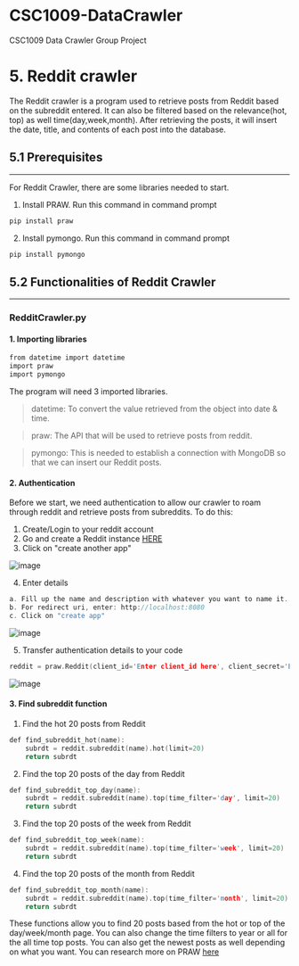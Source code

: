 # CSC1009-DataCrawler
CSC1009 Data Crawler Group Project

# 5. Reddit crawler

The Reddit crawler is a program used to retrieve posts from Reddit based on the subreddit entered. It can also be filtered based on the relevance(hot, top) as well time(day,week,month). After retrieving the posts, it will insert the date, title, and contents of each post into the database.

## 5.1 Prerequisites
---
For Reddit Crawler, there are some libraries needed to start.

1. Install PRAW. Run this command in command prompt

```C
pip install praw
```
2. Install pymongo. Run this command in command prompt

```C
pip install pymongo
```

## 5.2 Functionalities of Reddit Crawler
---
### RedditCrawler.py

#### 1. Importing libraries
```C
from datetime import datetime
import praw
import pymongo
```
The program will need 3 imported libraries. 
> datetime: To convert the value retrieved from the object into date & time.

> praw: The API that will be used to retrieve posts from reddit.

> pymongo: This is needed to establish a connection with MongoDB so that we can insert our Reddit posts.

#### 2. Authentication
Before we start, we need authentication to allow our crawler to roam through reddit and retrieve posts from subreddits. To do this:
1. Create/Login to your reddit account
2. Go and create a Reddit instance [HERE](https://www.reddit.com/prefs/apps)
3. Click on "create another app"

![image](https://user-images.githubusercontent.com/30068705/111768122-7ad99b80-88e2-11eb-90bc-e9c95f6f652e.png)

4. Enter details
```C
a. Fill up the name and description with whatever you want to name it.
b. For redirect uri, enter: http://localhost:8080
c. Click on "create app"
```
![image](https://user-images.githubusercontent.com/30068705/111768936-8bd6dc80-88e3-11eb-967c-2ccf5101ef3b.png)

5. Transfer authentication details to your code
```C
reddit = praw.Reddit(client_id='Enter client_id here', client_secret='Enter secret here', user_agent='Enter user_agent here')
```
![image](https://user-images.githubusercontent.com/30068705/111769789-934ab580-88e4-11eb-96ee-3c83c984aa12.png)

#### 3. Find subreddit function
1. Find the hot 20 posts from Reddit
```C
def find_subreddit_hot(name):
    subrdt = reddit.subreddit(name).hot(limit=20)
    return subrdt
```
2. Find the top 20 posts of the day from Reddit
```C
def find_subreddit_top_day(name):
    subrdt = reddit.subreddit(name).top(time_filter='day', limit=20)
    return subrdt
```
3. Find the top 20 posts of the week from Reddit
```C
def find_subreddit_top_week(name):
    subrdt = reddit.subreddit(name).top(time_filter='week', limit=20)
    return subrdt
```
4. Find the top 20 posts of the month from Reddit
```C
def find_subreddit_top_month(name):
    subrdt = reddit.subreddit(name).top(time_filter='month', limit=20)
    return subrdt
```

These functions allow you to find 20 posts based from the hot or top of the day/week/month page. You can also change the time filters to year or all for the all time top posts. You can also get the newest posts as well depending on what you want. You can research more on PRAW [here](https://praw.readthedocs.io/en/latest/)
